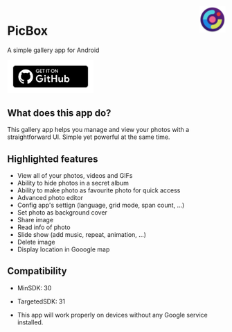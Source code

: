 <img src="./assets/ic_launcher_round.png" align="right" width="60px">
<h1> PicBox </h1>

A simple gallery app for Android

<a href="https://github.com/Phongle1311/PicBox"><img width="200px" src="https://github.com/Ashpex/TipCalculator/blob/master/preview/get-it-on-github.svg"></a>

## What does this app do?
This gallery app helps you manage and view your photos with a straightforward UI. Simple yet powerful at the same time.

## Highlighted features

- View all of your photos, videos and GIFs
- Ability to hide photos in a secret album
- Ability to make photo as favourite photo for quick access
- Advanced photo editor
- Config app's settign (language, grid mode, span count, ...)
- Set photo as background cover
- Share image
- Read info of photo
- Slide show (add music, repeat, animation, ...)
- Delete image
- Display location in Gooogle map

## Compatibility

+ MinSDK: 30
+ TargetedSDK: 31

+ This app will work properly on devices without any Google service installed.
